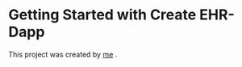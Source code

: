 # Getting Started with Create EHR-Dapp

This project was created by [me](https://github.com/blhjmedali) .
